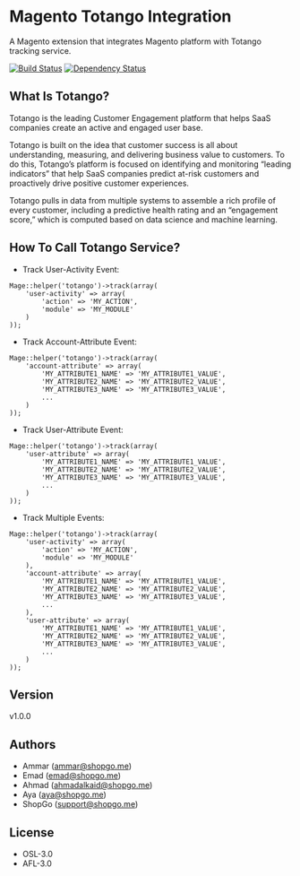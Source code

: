 Magento Totango Integration
===========================

A Magento extension that integrates Magento platform with Totango tracking service.

[![Build Status](https://travis-ci.org/shopgo-me/magento-totango-integration.svg?branch=master)](https://travis-ci.org/shopgo-me/magento-totango-integration)
[![Dependency Status](https://www.versioneye.com/user/projects/55f9839b3ed894001e0007ab/badge.svg?style=flat)](https://www.versioneye.com/user/projects/55f9839b3ed894001e0007ab)

What Is Totango?
----------------

Totango is the leading Customer Engagement platform that helps SaaS companies create an active and engaged user base.

Totango is built on the idea that customer success is all about understanding, measuring, and delivering business value to customers. To do this, Totango’s platform is focused on identifying and monitoring “leading indicators” that help SaaS companies predict at-risk customers and proactively drive positive customer experiences.

Totango pulls in data from multiple systems to assemble a rich profile of every customer, including a predictive health rating and an “engagement score,” which is computed based on data science and machine learning.

How To Call Totango Service?
----------------------------

* Track User-Activity Event:
```
Mage::helper('totango')->track(array(
    'user-activity' => array(
        'action' => 'MY_ACTION',
        'module' => 'MY_MODULE'
    )
));
```
* Track Account-Attribute Event:
```
Mage::helper('totango')->track(array(
    'account-attribute' => array(
        'MY_ATTRIBUTE1_NAME' => 'MY_ATTRIBUTE1_VALUE',
        'MY_ATTRIBUTE2_NAME' => 'MY_ATTRIBUTE2_VALUE',
        'MY_ATTRIBUTE3_NAME' => 'MY_ATTRIBUTE3_VALUE',
        ...
    )
));
```
* Track User-Attribute Event:
```
Mage::helper('totango')->track(array(
    'user-attribute' => array(
        'MY_ATTRIBUTE1_NAME' => 'MY_ATTRIBUTE1_VALUE',
        'MY_ATTRIBUTE2_NAME' => 'MY_ATTRIBUTE2_VALUE',
        'MY_ATTRIBUTE3_NAME' => 'MY_ATTRIBUTE3_VALUE',
        ...
    )
));
```

* Track Multiple Events:
```
Mage::helper('totango')->track(array(
    'user-activity' => array(
        'action' => 'MY_ACTION',
        'module' => 'MY_MODULE'
    ),
    'account-attribute' => array(
        'MY_ATTRIBUTE1_NAME' => 'MY_ATTRIBUTE1_VALUE',
        'MY_ATTRIBUTE2_NAME' => 'MY_ATTRIBUTE2_VALUE',
        'MY_ATTRIBUTE3_NAME' => 'MY_ATTRIBUTE3_VALUE',
        ...
    ),
    'user-attribute' => array(
        'MY_ATTRIBUTE1_NAME' => 'MY_ATTRIBUTE1_VALUE',
        'MY_ATTRIBUTE2_NAME' => 'MY_ATTRIBUTE2_VALUE',
        'MY_ATTRIBUTE3_NAME' => 'MY_ATTRIBUTE3_VALUE',
        ...
    )
));
```

Version
-------

v1.0.0

Authors
-------

* Ammar (<ammar@shopgo.me>)
* Emad (<emad@shopgo.me>)
* Ahmad (<ahmadalkaid@shopgo.me>)
* Aya (<aya@shopgo.me>)
* ShopGo (support@shopgo.me)

License
-------

* OSL-3.0
* AFL-3.0
